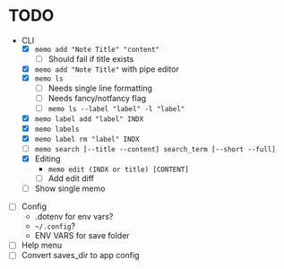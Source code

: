 # TODO

- CLI
  - [x] `memo add "Note Title" "content"`
    - [ ] Should fail if title exists
  - [x] `memo add "Note Title"` with pipe editor
  - [x] `memo ls`
    - [ ] Needs single line formatting
    - [ ] Needs fancy/notfancy flag
    - [ ] `memo ls --label "label" -l "label"`
  - [x] `memo label add "label" INDX`
  - [x] `memo labels`
  - [x] `memo label rm "label" INDX`
  - [ ] `memo search [--title --content] search_term [--short --full]`
  - [x] Editing
    -  `memo edit (INDX or title) [CONTENT]`
    - [ ] Add edit diff
  - [ ] Show single memo
- [ ] Config
    - .dotenv for env vars?
    - `~/.config`?
    - ENV VARS for save folder
- [ ] Help menu
- [ ] Convert saves_dir to app config
